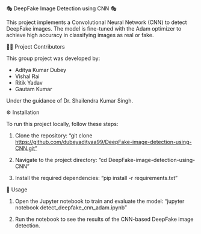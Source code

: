 🎭 DeepFake Image Detection using CNN 🎭

This project implements a Convolutional Neural Network (CNN) to detect DeepFake images. The model is fine-tuned with the Adam optimizer to achieve high accuracy in classifying images as real or fake. 

👨‍💻 Project Contributors

This group project was developed by:

- Aditya Kumar Dubey
- Vishal Rai
- Ritik Yadav
- Gautam Kumar

Under the guidance of Dr. Shailendra Kumar Singh.

⚙️ Installation

To run this project locally, follow these steps:

1. Clone the repository:
  “git clone https://github.com/dubeyadityaa99/DeepFake-image-detection-using-CNN.git”

2. Navigate to the project directory:
   “cd DeepFake-image-detection-using-CNN”

3. Install the required dependencies:
   “pip install -r requirements.txt”


🚀 Usage

1. Open the Jupyter notebook to train and evaluate the model:
      “jupyter notebook detect_deepfake_cnn_adam.ipynb” 

2. Run the notebook to see the results of the CNN-based DeepFake image detection.

